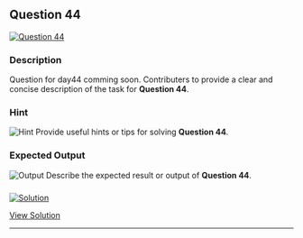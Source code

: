 


## Question 44
<a href="https://github.com/alishgosai/Python-Exercise-and-Solutions/blob/master/questions/Question44.md" target="_blank">
  <img src="https://img.shields.io/badge/Question-44-purple?style=for-the-badge&logoSize=60" alt="Question 44">
</a>

### **Description**
Question for day44 comming soon.
Contributers to provide a clear and concise description of the task for **Question 44**.

### **Hint**
![Hint](https://img.shields.io/badge/Hint:-blue)
Provide useful hints or tips for solving **Question 44**.

### **Expected Output**
![Output](https://img.shields.io/badge/Output:-blue)
Describe the expected result or output of **Question 44**.

### <a href="https://github.com/alishgosai/Python-Exercise-and-Solutions/blob/master/solutions/Solution44.js" target="_blank">
  <img src="https://img.shields.io/badge/Solution-1f8e00?style=for-the-badge&logo=solution&logoColor=white" alt="Solution">
</a>

<a href="https://github.com/alishgosai/Python-Exercise-and-Solutions/blob/master/solutions/Solution44.js" target="_blank">View Solution</a>

---

